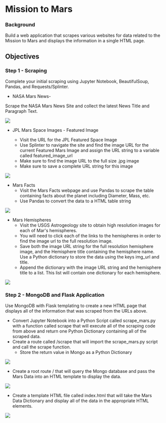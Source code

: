 # Mission to Mars

### Background

Build a web application that scrapes various websites for data related to the Mission to Mars and displays the information in a single HTML page.

## Objectives

### Step 1 - Scraping

Complete your initial scraping using Jupyter Notebook, BeautifulSoup, Pandas, and Requests/Splinter.

* NASA Mars News-

Scrape the NASA Mars News Site and collect the latest News Title and Paragraph Text.

![](https://github.com/poonam-ux/web-scraping-challenge_mission-to-mars/blob/main/Missions_to_Mars/Images/top_news_title_paragraph_sm.png)

* JPL Mars Space Images - Featured Image

    * Visit the URL for the JPL Featured Space Image
    * Use Splinter to navigate the site and find the image URL for the current Featured Mars Image and assign the URL string to a variable called featured_image_url
    * Make sure to find the image URL to the full size .jpg image
    * Make sure to save a complete URL string for this image
    
![](https://github.com/poonam-ux/web-scraping-challenge_mission-to-mars/blob/main/Missions_to_Mars/Images/featured_img_url.png)

* Mars Facts
    * Visit the Mars Facts webpage and use Pandas to scrape the table containing facts about the planet including Diameter, Mass, etc.
    * Use Pandas to convert the data to a HTML table string

![](https://github.com/poonam-ux/web-scraping-challenge_mission-to-mars/blob/main/Missions_to_Mars/Images/facts_df.png)

* Mars Hemispheres
    * Visit the USGS Astrogeology site to obtain high resolution images for each of Mar's hemispheres.
    * You will need to click each of the links to the hemispheres in order to find the image url to the full resolution image.
    * Save both the image URL string for the full resolution hemisphere image, and the Hemisphere title containing the hemisphere name. Use a Python dictionary to store the data using the keys img_url and title.
    * Append the dictionary with the image URL string and the hemisphere title to a list. This list will contain one dictionary for each hemisphere.

![](https://github.com/poonam-ux/web-scraping-challenge_mission-to-mars/blob/main/Missions_to_Mars/Images/hemisphere_title_urls_sm.png)

### Step 2 - MongoDB and Flask Application

Use MongoDB with Flask templating to create a new HTML page that displays all of the information that was scraped from the URLs above.

* Convert Jupyter Notebook into a Python Script called scrape_mars.py with a function called scrape that will execute all of the scraping code from above and return one Python Dictionary containing all of the scraped data.
* Create a route called /scrape that will import the scrape_mars.py script and call the scrape function.
    * Store the return value in Mongo as a Python Dictionary

![](https://github.com/poonam-ux/web-scraping-challenge_mission-to-mars/blob/main/Missions_to_Mars/Images/mongodb_mars_collection_sm.png)

* Create a root route / that will query the Mongo database and pass the Mars Data into an HTML template to display the data.

![](https://github.com/poonam-ux/web-scraping-challenge_mission-to-mars/blob/main/Missions_to_Mars/Images/mars_landing_page_sm.png)

* Create a template HTML file called index.html that will take the Mars Data Dictionary and display all of the data in the appropriate HTML elements.

![](https://github.com/poonam-ux/web-scraping-challenge_mission-to-mars/blob/main/Missions_to_Mars/Images/mars_results_web_page_sm.png)

